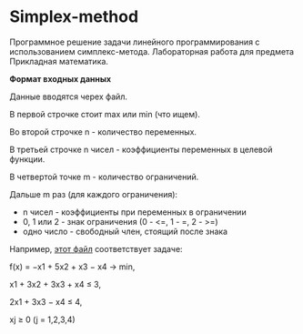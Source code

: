 # Simplex-method

Программное решение задачи линейного программирования с использованием симплекс-метода. Лабораторная работа для предмета Прикладная математика.

**Формат входных данных**

Данные вводятся черех файл.

В первой строчке стоит max или min (что ищем).

Во второй строчке n - количество переменных.

В третьей строчке n чисел - коэффициенты переменных в целевой функции.

В четвертой точке m - количество ограничений.

Дальше m раз (для каждого ограничения):
* n чисел - коэффициенты при переменных в ограничении
* 0, 1 или 2 - знак ограничения (0 - <=, 1 - =, 2 - >=)
* одно число - свободный член, стоящий после знака

Например, [этот файл](./lab1_tasks/6%20task.txt) соответствует задаче:

f(x) = −x1 + 5x2 + x3 − x4 → min,

x1 + 3x2 + 3x3 + x4 ≤ 3,

2x1 + 3x3 − x4 ≤ 4,

xj ≥ 0 (j = 1,2,3,4)
